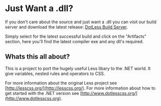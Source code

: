 Just Want a .dll?
=================

If you don't care about the source and just want a .dll you can visit our build server and download the latest release:
[DotLess Build Server](http://www.dotlesscss.com:8081/guestLogin.html?guest=1). 

Simply select for the latest successful build and click on the "Artifacts" section, here you'll find the latest compiler exe and any dll's required.


Whats this all about?
---------------------

This is a project to port the hugely useful Less libary to the .NET world. 
It give variables, nested rules and operators to CSS. 

For more information about the original Less project see [http://lesscss.org/](http://lesscss.org/).
For more information about how to get started with the .NET version see  [http://www.dotlesscss.org/](http://www.dotlesscss.org).
